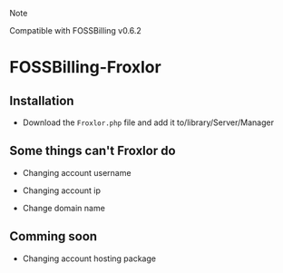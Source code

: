 > [!NOTE]  
> Compatible with FOSSBilling v0.6.2
> 
# FOSSBilling-Froxlor



## Installation

* Download the `Froxlor.php` file and add it to/library/Server/Manager

## Some things can't Froxlor do
* Changing account username

* Changing account ip

* Change domain name

## Comming soon

* Changing account hosting package

